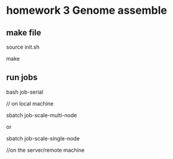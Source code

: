 # homework 3 Genome assemble

## make file

source init.sh

make

## run jobs

bash job-serial

// on local machine

sbatch job-scale-multi-node

or

sbatch job-scale-single-node


//on the server/remote machine
